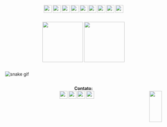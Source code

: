  <div align="center">
  <img align="center" height="25em" src="https://img.shields.io/badge/C%23-239120?style=for-the-badge&logo=c-sharp&logoColor=white" />
  <img align="center" height="25em" src="https://img.shields.io/badge/JavaScript-F7DF1E?style=for-the-badge&logo=javascript&logoColor=black" />
  <img align="center" height="25em" src="https://img.shields.io/badge/Node.js-43853D?style=for-the-badge&logo=node.js&logoColor=white" />
  <img align="center" height="25em" src="https://img.shields.io/badge/HTML5-E34F26?style=for-the-badge&logo=html5&logoColor=white" />
  <img align="center" height="25em" src="https://img.shields.io/badge/CSS3-1572B6?style=for-the-badge&logo=css3&logoColor=white" />
  <img align="center" height="25em" src="https://img.shields.io/badge/Python-14354C?style=for-the-badge&logo=python&logoColor=white" />
  <img align="center" height="25em" src="https://img.shields.io/badge/Java-ED8B00?style=for-the-badge&logo=openjdk&logoColor=white" />
  <img align="center" height="25em" src="https://img.shields.io/badge/jQuery-0769AD?style=for-the-badge&logo=jquery&logoColor=white" />
  <img align="center" height="25em" src="https://img.shields.io/badge/Microsoft_Excel-217346?style=for-the-badge&logo=microsoft-excel&logoColor=white" />               
</div>

##

<div align="center">
  <img align="center" height="130em" src="https://github-readme-stats.vercel.app/api?username=brisolarag&hide=contribs,prs&theme=merko">
  <img align="center" height="130em" src="https://github-readme-stats.vercel.app/api/top-langs/?username=brisolarag&layout=compact&theme=merko">
</div>

##

![snake gif](https://github.com/brisolarag/brisolarag/blob/output/github-contribution-grid-snake.svg)

##

<div align="center">
<strong align="center">Contato:</strong><br>
  <img align="center" height="25em" src="https://img.shields.io/badge/Gmail-D14836?style=for-the-badge&logo=gmail&logoColor=white" />
  <img align="center" height="25em" src="https://img.shields.io/badge/WhatsApp-25D366?style=for-the-badge&logo=whatsapp&logoColor=white" />
  <img align="center" height="25em" src="https://img.shields.io/badge/Instagram-E4405F?style=for-the-badge&logo=instagram&logoColor=white" />
  <img align="center" height="25em" src="https://img.shields.io/badge/LinkedIn-0077B5?style=for-the-badge&logo=linkedin&logoColor=white" />
  <img align="right" height="100em" width="40em" src="https://pandatoryu.files.wordpress.com/2013/03/naruto-sd-gif-de-14ssjgoku-visite-pandatoryu.gif" />
</div>

